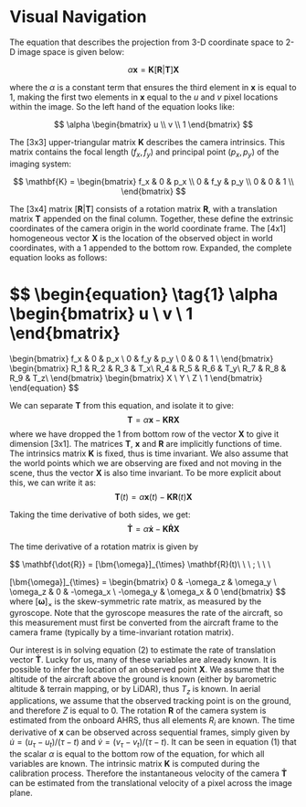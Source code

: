 # Visual Navigation

The equation that describes the projection from 3-D coordinate space to 2-D image space is given below:

$$
\alpha \mathbf{x} = \mathbf{K} \bigl[ \mathbf{R} | \mathbf{T} \bigr] \mathbf{X}
$$

where the $\alpha$ is a constant term that ensures the third element in $\mathbf{x}$ is equal to 1, making the first two elements in $\mathbf{x}$ equal to the $u$ and $v$ pixel locations within the image. So the left hand of the equation looks like:

$$
\alpha
\begin{bmatrix}
u \\
v \\
1
\end{bmatrix}
$$

The [3x3] upper-triangular matrix $\mathbf{K}$ describes the camera intrinsics. This matrix contains the focal length $(f_x, f_y)$ and principal point $(p_x, p_y)$ of the imaging system:

$$
\mathbf{K} = 
\begin{bmatrix}
f_x & 0   & p_x \\
0   & f_y & p_y \\
0   & 0   & 1   \\
\end{bmatrix}
$$

The [3x4] matrix $\bigl[ \mathbf{R} | \mathbf{T} \bigr]$ consists of a rotation matrix $\mathbf{R}$, with a translation matrix $\mathbf{T}$ appended on the final column. Together, these define the extrinsic coordinates of the camera origin in the world coordinate frame. 
The [4x1] homogeneous vector $\mathbf{X}$ is the location of the observed object in world coordinates, with a 1 appended to the bottom row.
Expanded, the complete equation looks as follows:

$$
\begin{equation}
\tag{1}
\alpha
\begin{bmatrix}
u \\
v \\
1
\end{bmatrix}
=
\begin{bmatrix}
f_x & 0   & p_x \\
0   & f_y & p_y \\
0   & 0   & 1   \\
\end{bmatrix}
\begin{bmatrix}
R_1 & R_2  & R_3 & T_x\\
R_4 & R_5  & R_6 & T_y\\
R_7 & R_8  & R_9 & T_z\\
\end{bmatrix}
\begin{bmatrix}
X \\
Y \\
Z \\
1
\end{bmatrix}
\end{equation}
$$

We can separate $\mathbf{T}$ from this equation, and isolate it to give:
$$
\mathbf{T} = \alpha\mathbf{x} - \mathbf{K} \mathbf{R} \mathbf{X}
$$
where we have dropped the 1 from bottom row of the vector $\mathbf{X}$ to give it dimension [3x1]. The matrices $\mathbf{T}$, $\mathbf{x}$ and $\mathbf{R}$ are implicitly functions of time. The intrinsics matrix $\mathbf{K}$ is fixed, thus is time invariant. We also assume that the world points which we are observing are fixed and not moving in the scene, thus the vector $\mathbf{X}$ is also time invariant. To be more explicit about this, we can write it as:
$$
\mathbf{T}(t) = \alpha\mathbf{x}(t) - \mathbf{K} \mathbf{R}(t) \mathbf{X}
$$


 Taking the time derivative of both sides, we get:
$$
\begin{equation}
\tag{2}
\mathbf{\dot{T}} = \alpha \mathbf{\dot{x}} - \mathbf{K} \mathbf{\dot{R}} \mathbf{X}
\end{equation}
$$

The time derivative of a rotation matrix is given by 

$$
\mathbf{\dot{R}} = 
[\bm{\omega}]_{\times} \mathbf{R}(t)\ \ \ ; \ \ \ 

[\bm{\omega}]_{\times} = 
\begin{bmatrix}
0         & -\omega_z & \omega_y  \\
\omega_z  & 0         & -\omega_x \\
-\omega_y & \omega_x  & 0
\end{bmatrix}
$$
where $[\bm{\omega}]_{\times}$ is the skew-symmetric rate matrix, as measured by the gyroscope. Note that the gyroscope measures the rate of the aircraft, so this measurement must first be converted from the aircraft frame to the camera frame (typically by a time-invariant rotation matrix). 

Our interest is in solving equation (2) to estimate the rate of translation vector $\mathbf{\dot{T}}$. Lucky for us, many of these variables are already known. 
It is possible to infer the location of an observed point $\mathbf{X}$. 
We assume that the altitude of the aircraft above the ground is known (either by barometric altitude & terrain mapping, or by LiDAR), thus $T_z$ is known. In aerial applications, we assume that the observed tracking point is on the ground, and therefore $Z$ is equal to 0. The rotation $\mathbf{R}$ of the camera system is estimated from the onboard AHRS, thus all elements $R_i$ are known. The time derivative of $\mathbf{x}$ can be observed across sequential frames, simply given by $\dot{u} = (u_{\tau} - u_{t}) / (\tau - t)$ and $\dot{v} = (v_{\tau} - v_{t}) / (\tau - t)$. It can be seen in equation (1) that the scalar $\alpha$ is equal to the bottom row of the equation, for which all variables are known. The intrinsic matrix $\mathbf{K}$ is computed during the calibration process. 
Therefore the instantaneous velocity of the camera $\mathbf{\dot{T}}$ can be estimated from the translational velocity of a pixel across the image plane.